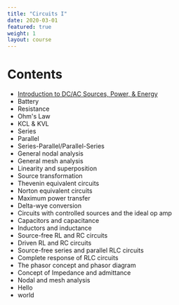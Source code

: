 ```yaml
---
title: "Circuits I"
date: 2020-03-01
featured: true
weight: 1
layout: course
---
```


# Contents
- [Introduction to DC/AC Sources, Power, & Energy](1.1-introduction)
- Battery
- Resistance
- Ohm's Law
- KCL & KVL
- Series
- Parallel
- Series-Parallel/Parallel-Series
- General nodal analysis
- General mesh analysis
- Linearity and superposition
- Source transformation
- Thevenin equivalent circuits
- Norton equivalent circuits
- Maximum power transfer
- Delta-wye conversion
- Circuits with controlled sources and the ideal op amp
- Capacitors and capacitance
- Inductors and inductance
- Source-free RL and RC circuits
- Driven RL and RC circuits
- Source-free series and parallel RLC circuits
- Complete response of RLC circuits
- The phasor concept and phasor diagram
- Concept of Impedance and admittance
- Nodal and mesh analysis
- Hello
- world